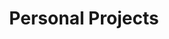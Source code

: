 ---
title: Personal Projects
menu:
  sidebar:
    name: Personal Projects
    identifier: personal
    weight: 30
---